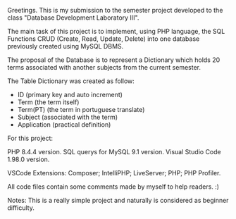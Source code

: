 Greetings. This is my submission to the semester project developed to the class "Database Development Laboratory III".

The main task of this project is to implement, using PHP language, the SQL Functions CRUD (Create, Read, Update, Delete) into one database previously created using MySQL DBMS.

The proposal of the Database is to represent a Dictionary which holds 20 terms associated with another subjects from the current semester.

The Table Dictionary was created as follow:
- ID (primary key and auto increment)
- Term (the term itself)
- Term(PT) (the term in portuguese translate)
- Subject (associated with the term)
- Application (practical definition)
  
For this project:

PHP 8.4.4 version.
SQL querys for MySQL 9.1 version.
Visual Studio Code 1.98.0 version.

VSCode Extensions: Composer; IntelliPHP; LiveServer; PHP; PHP Profiler.

All code files contain some comments made by myself to help readers. :)

Notes: This is a really simple project and naturally is considered as beginner difficulty.
